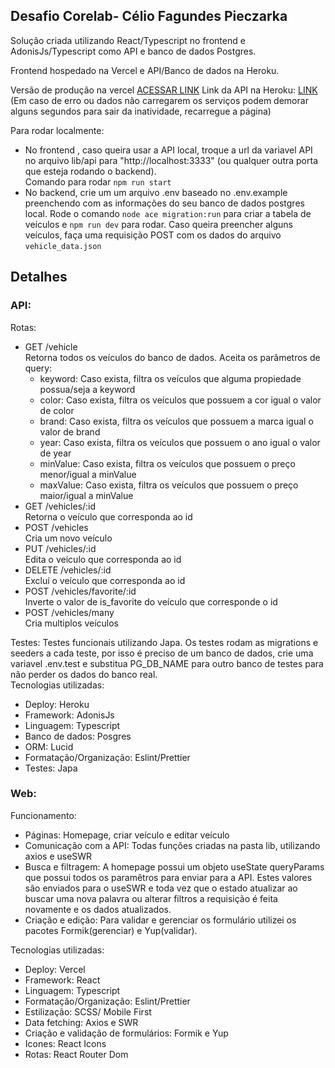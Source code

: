 ## Desafio Corelab- Célio Fagundes Pieczarka

Solução criada utilizando React/Typescript no frontend e AdonisJs/Typescript como API e banco de dados Postgres.

Frontend hospedado na Vercel e API/Banco de dados na Heroku.

Versão de produção na vercel [ACESSAR LINK](https://corelab-web-challenge-celiofagundes.vercel.app/)
Link da API na Heroku: [LINK](https://corelab-api.herokuapp.com/vehicles)
(Em caso de erro ou dados não carregarem os serviços podem demorar alguns segundos para sair da inatividade, recarregue a página)

Para rodar localmente: 
- No frontend , caso queira usar a API local, troque a url da variavel API no arquivo lib/api para "http://localhost:3333" (ou qualquer outra porta que esteja rodando o backend).</br>
Comando para rodar `npm run start`
- No backend, crie um um arquivo .env baseado no .env.example preenchendo com as informações do seu banco de dados postgres local. Rode o comando `node ace migration:run` para criar a tabela de veículos e `npm run dev` para rodar. Caso queira preencher alguns veículos, faça uma requisição POST com os dados do arquivo `vehicle_data.json`

## Detalhes

### API:

Rotas:

- GET /vehicle</br>
  Retorna todos os veículos do banco de dados. Aceita os parâmetros de query:
  - keyword: Caso exista, filtra os veículos que alguma propiedade possua/seja a keyword
  - color: Caso exista, filtra os veículos que possuem a cor igual o valor de color
  - brand: Caso exista, filtra os veículos que possuem a marca igual o valor de brand
  - year: Caso exista, filtra os veículos que possuem o ano igual o valor de year
  - minValue: Caso exista, filtra os veículos que possuem o preço menor/igual a minValue
  - maxValue: Caso exista, filtra os veículos que possuem o preço maior/igual a minValue
- GET  /vehicles/:id</br>
  Retorna o veículo que corresponda ao id
- POST /vehicles</br>
  Cria um novo veículo
- PUT  /vehicles/:id</br>
  Edita o veículo que corresponda ao id
- DELETE /vehicles/:id</br>
  Excluí o veículo que corresponda ao id
- POST /vehicles/favorite/:id</br>
  Inverte o valor de is_favorite do veículo que corresponde o id
- POST /vehicles/many</br>
  Cria multiplos veículos

Testes: Testes funcionais utilizando Japa. Os testes rodam as migrations e seeders a cada teste, por isso é preciso de um banco de dados,  crie uma variavel .env.test e substitua PG_DB_NAME para outro banco de testes para não perder os dados do banco real.<br>
Tecnologias utilizadas:

- Deploy: Heroku
- Framework: AdonisJs
- Linguagem: Typescript
- Banco de dados: Posgres
- ORM: Lucid
- Formatação/Organização: Eslint/Prettier
- Testes: Japa

### Web:

Funcionamento:

- Páginas: Homepage, criar veículo e editar veículo
- Comunicação com a API: Todas funções criadas na pasta lib, utilizando axios e useSWR
- Busca e filtragem: A homepage possui um objeto useState queryParams que possui todos os paramêtros para enviar para a API. Estes valores são enviados para o useSWR e toda vez que o estado atualizar ao buscar uma nova palavra ou alterar filtros a requisição é feita novamente e os dados atualizados.
- Criação e edição: Para validar e gerenciar os formulário utilizei os pacotes Formik(gerenciar) e Yup(validar).

Tecnologias utilizadas:

- Deploy: Vercel
- Framework: React
- Linguagem: Typescript
- Formatação/Organização: Eslint/Prettier
- Estilização: SCSS/ Mobile First
- Data fetching: Axios e SWR
- Criação e validação de formulários: Formik e Yup
- Icones: React Icons
- Rotas: React Router Dom
